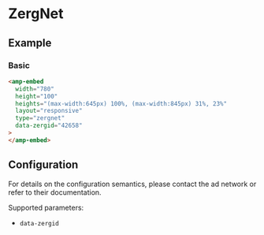 # ZergNet

## Example

### Basic

```html
<amp-embed
  width="780"
  height="100"
  heights="(max-width:645px) 100%, (max-width:845px) 31%, 23%"
  layout="responsive"
  type="zergnet"
  data-zergid="42658"
>
</amp-embed>
```

## Configuration

For details on the configuration semantics, please contact the ad network or refer to their documentation.

Supported parameters:

-   `data-zergid`
